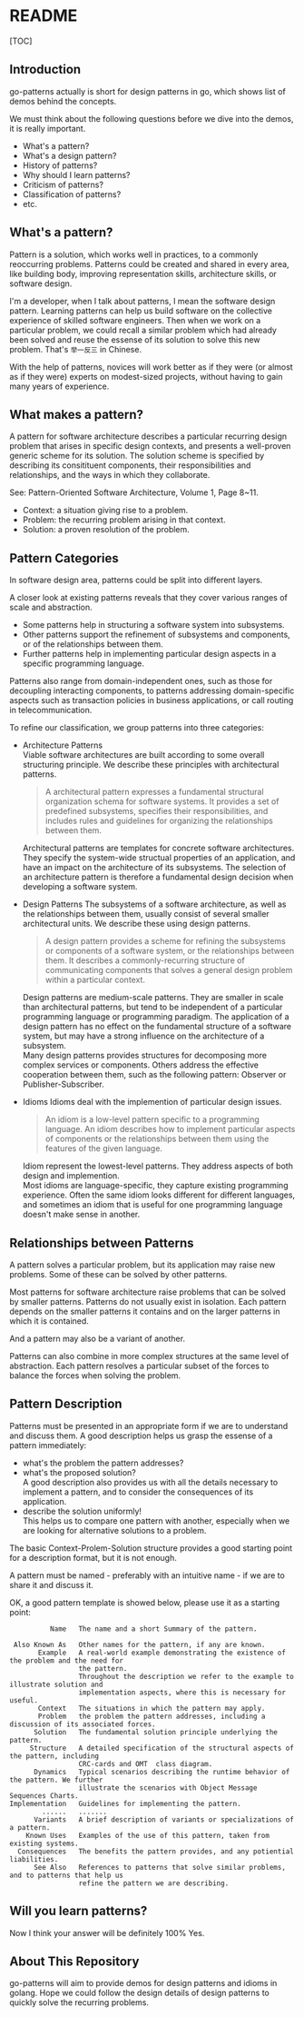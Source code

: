 # README

[TOC]

## Introduction

go-patterns actually is short for design patterns in go, which shows list of demos behind the concepts.

We must think about the following questions before we dive into the demos, it is really important.

- What's a pattern?
- What's a design pattern?
- History of patterns?
- Why should I learn patterns?
- Criticism of patterns?
- Classification of patterns?
- etc.
 
## What's a pattern?

Pattern is a solution, which works well in practices, to a commonly reoccurring problems. Patterns could be created and shared in every area, like building body, improving representation skills, architecture skills, or software design.

I'm a developer, when I talk about patterns, I mean the software design pattern. Learning patterns can help us build software on the collective experience of skilled software engineers. Then when we work on a particular problem, we could recall a similar problem which had already been solved and reuse the essense of its solution to solve this new problem. That's `举一反三` in Chinese.

With the help of patterns, novices will work better as if they were (or almost as if they were) experts on modest-sized projects, without having to gain many years of experience.

## What makes a pattern?

A pattern for software architecture describes a particular recurring design problem that arises in specific design contexts, and presents a well-proven generic scheme for its solution. The solution scheme is specified by describing its consitituent components, their responsibilities and relationships, and the ways in which they collaborate.  

See: Pattern-Oriented Software Architecture, Volume 1, Page 8~11.

- Context: a situation giving rise to a problem.
- Problem: the recurring problem arising in that context.
- Solution: a proven resolution of the problem.

## Pattern Categories

In software design area, patterns could be split into different layers. 

A closer look at existing patterns reveals that they cover various ranges of scale and abstraction. 
- Some patterns help in structuring a software system into subsystems. 
- Other patterns support the refinement of subsystems and components, or of the relationships between them. 
- Further patterns help in implementing particular design aspects in a specific programming language.

Patterns also range from domain-independent ones, such as those for decoupling interacting components, to patterns addressing domain-specific aspects such as transaction policies in business applications, or call routing in telecommunication.

To refine our classification, we group patterns into three categories:

- Architecture Patterns  
  Viable software architectures are built according to some overall structuring principle. We describe these principles with architectural patterns.  
  >A architectural pattern expresses a fundamental structural organization schema for software systems. It provides a set of predefined subsystems, specifies their responsibilities, and includes rules and guidelines for organizing the relationships between them.  
  
  Architectural patterns are templates for concrete software architectures. They specify the system-wide structual properties of an application, and have an impact on the architecture of its subsystems. The selection of an architecture pattern is therefore a fundamental design decision when developing a software system.
  
- Design Patterns 
  The subsystems of a software architecture, as well as the relationships between them, usually consist of several smaller architectural units. We describe these using design patterns.
  >A design pattern provides a scheme for refining the subsystems or components of a software system, or the relationships between them. It describes a commonly-recurring structure of communicating components that solves a general design problem within a particular context.
  
  Design patterns are medium-scale patterns. They are smaller in scale than architectural patterns, but tend to be independent of a particular programming language or programming paradigm. The application of a design pattern has no effect on the fundamental structure of a software system, but may have a strong influence on the architecture of a subsystem.  
  Many design patterns provides structures for decomposing more complex services or components. Others address the effective cooperation between them, such as the following pattern: Observer or Publisher-Subscriber.
   
- Idioms
  Idioms deal with the implemention of particular design issues.
  >An idiom is a low-level pattern specific to a programming language. An idiom describes how to implement particular aspects of components or the relationships between them using the features of the given language.
  
  Idiom represent the lowest-level patterns. They address aspects of both design and implemention.  
  Most idioms are language-specific, they capture existing programming experience. Often the same idiom looks different for different languages, and sometimes an idiom that is useful for one programming language doesn't make sense in another.

## Relationships between Patterns

A pattern solves a particular problem, but its application may raise new problems. Some of these can be solved by other patterns.

Most patterns for software architecture raise problems that can be solved by smaller patterns. Patterns do not usually exist in isolation. Each pattern depends on the smaller patterns it contains and on the larger patterns in which it is contained. 

And a pattern may also be a variant of another.

Patterns can also combine in more complex structures at the same level of abstraction. Each pattern resolves a particular subset of the forces to balance the forces when solving the problem.

## Pattern Description

Patterns must be presented in an appropriate form if we are to understand and discuss them. A good description helps us grasp the essense of a pattern immediately:

- what's the problem the pattern addresses?
- what's the proposed solution?  
  A good description also provides us with all the details necessary to implement a pattern, and to consider the consequences of its application.
- describe the solution uniformly!  
  This helps us to compare one pattern with another, especially when we are looking for alternative solutions to a problem.

The basic Context-Prolem-Solution structure provides a good starting point for a description format, but it is not enough.

A pattern must be named - preferably with an intuitive name - if we are to share it and discuss it.

OK, a good pattern template is showed below, please use it as a starting point:

```
          Name   The name and a short Summary of the pattern.

 Also Known As   Other names for the pattern, if any are known.
       Example   A real-world example demonstrating the existence of the problem and the need for 
                 the pattern.
                 Throughout the description we refer to the example to illustrate solution and
                 implementation aspects, where this is necessary for useful.
       Context   The situations in which the pattern may apply.
       Problem   the problem the pattern addresses, including a discussion of its associated forces.
      Solution   The fundamental solution principle underlying the pattern.
     Structure   A detailed specification of the structural aspects of the pattern, including 
                 CRC-cards and OMT  class diagram.
      Dynamics   Typical scenarios describing the runtime behavior of the pattern. We further 
                 illustrate the scenarios with Object Message Sequences Charts.
Implementation   Guidelines for implementing the pattern.
        ......   .......
      Variants   A brief description of variants or specializations of a pattern.
    Known Uses   Examples of the use of this pattern, taken from existing systems.
  Consequences   The benefits the pattern provides, and any potiential liabilities.
      See Also   References to patterns that solve similar problems, and to patterns that help us
                 refine the pattern we are describing.
```

## Will you learn patterns?

Now I think your answer will be definitely 100% Yes.

## About This Repository

go-patterns will aim to provide demos for design patterns and idioms in golang. Hope we could follow the design details of design patterns to quickly solve the recurring problems.


